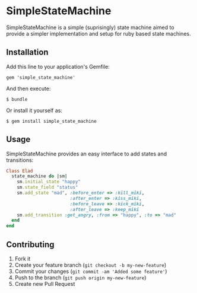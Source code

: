 # SimpleStateMachine

SimpleStateMachine is a simple (suprisingly) state machine aimed to provide a simpler implementation and setup for ruby based state machines.

## Installation

Add this line to your application's Gemfile:

    gem 'simple_state_machine'

And then execute:

    $ bundle

Or install it yourself as:

    $ gem install simple_state_machine

## Usage

SimpleStateMachine provides an easy interface to add states and transitions:

```ruby
Class Elad
  state_machine do |sm|
    sm.initial_state "happy"
    sm.state_field "status"
    sm.add_state "mad", :before_enter => :kill_miki, 
                        :after_enter => :kiss_miki, 
                        :before_leave => :kick_miki, 
                        :after_leave => :keep_miki
    sm.add_transition :get_angry, :from => "happy", :to => "mad"
  end
end
```

## Contributing

1. Fork it
2. Create your feature branch (`git checkout -b my-new-feature`)
3. Commit your changes (`git commit -am 'Added some feature'`)
4. Push to the branch (`git push origin my-new-feature`)
5. Create new Pull Request
